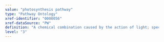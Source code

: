 ```yaml
---
value: "photosynthesis pathway"
type: "Pathway Ontology"
xref-identifier: "0000056"
xref-dataSource: "PW"
definition: "A chemical combination caused by the action of light; specifically the formation of carbohydrates (with release of molecular oxygen) from carbon dioxide and water in the chlorophyll tissue of plants and blue-green algae under the influence of light. In bacteria, photosynthesis employs hydrogen sulfide, molecular hydrogen, and other reduced compounds in place of water, so that molecular oxygen is not released."
level: "3"
---
```

